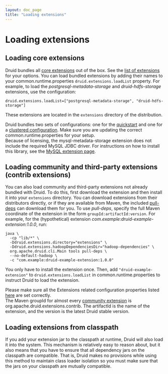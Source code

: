 ```yaml
---
layout: doc_page
title: "Loading extensions"
---
```


<!--
  ~ Licensed to the Apache Software Foundation (ASF) under one
  ~ or more contributor license agreements.  See the NOTICE file
  ~ distributed with this work for additional information
  ~ regarding copyright ownership.  The ASF licenses this file
  ~ to you under the Apache License, Version 2.0 (the
  ~ "License"); you may not use this file except in compliance
  ~ with the License.  You may obtain a copy of the License at
  ~
  ~   http://www.apache.org/licenses/LICENSE-2.0
  ~
  ~ Unless required by applicable law or agreed to in writing,
  ~ software distributed under the License is distributed on an
  ~ "AS IS" BASIS, WITHOUT WARRANTIES OR CONDITIONS OF ANY
  ~ KIND, either express or implied.  See the License for the
  ~ specific language governing permissions and limitations
  ~ under the License.
  -->

# Loading extensions

## Loading core extensions

Druid bundles all [core extensions](../development/extensions.html#core-extensions) out of the box. 
See the [list of extensions](../development/extensions.html#core-extensions) for your options. You 
can load bundled extensions by adding their names to your common.runtime.properties 
`druid.extensions.loadList` property. For example, to load the *postgresql-metadata-storage* and 
*druid-hdfs-storage* extensions, use the configuration:

```
druid.extensions.loadList=["postgresql-metadata-storage", "druid-hdfs-storage"]
```

These extensions are located in the `extensions` directory of the distribution.

<div class="note info">
Druid bundles two sets of configurations: one for the <a href="../tutorials/quickstart.html">quickstart</a> and 
one for a <a href="../tutorials/cluster.html">clustered configuration</a>. Make sure you are updating the correct 
common.runtime.properties for your setup.
</div>

<div class="note caution">
Because of licensing, the mysql-metadata-storage extension does not include the required MySQL JDBC driver. For instructions 
on how to install this library, see the <a href="../development/extensions-core/mysql.html">MySQL extension page</a>.
</div>

## Loading community and third-party extensions (contrib extensions)

You can also load community and third-party extensions not already bundled with Druid. To do this, first download the extension and 
then install it into your `extensions` directory. You can download extensions from their distributors directly, or 
if they are available from Maven, the included [pull-deps](../operations/pull-deps.html) can download them for you. To use *pull-deps*, 
specify the full Maven coordinate of the extension in the form `groupId:artifactId:version`. For example, 
for the (hypothetical) extension *com.example:druid-example-extension:1.0.0*, run: 

```
java \
  -cp "lib/*" \
  -Ddruid.extensions.directory="extensions" \
  -Ddruid.extensions.hadoopDependenciesDir="hadoop-dependencies" \
  org.apache.druid.cli.Main tools pull-deps \
  --no-default-hadoop \
  -c "com.example:druid-example-extension:1.0.0"
```

You only have to install the extension once. Then, add `"druid-example-extension"` to 
`druid.extensions.loadList` in common.runtime.properties to instruct Druid to load the extension.

<div class="note info">
Please make sure all the Extensions related configuration properties listed <a href="../configuration/index.html#extensions">here</a> are set correctly.
</div>

<div class="note info">
The Maven groupId for almost every <a href="../development/extensions.html#community-extensions">community extension</a> is org.apache.druid.extensions.contrib. The artifactId is the name 
of the extension, and the version is the latest Druid stable version.
</div>


## Loading extensions from classpath

If you add your extension jar to the classpath at runtime, Druid will also load it into the system.  This mechanism is relatively easy to reason about, 
but it also means that you have to ensure that all dependency jars on the classpath are compatible.  That is, Druid makes no provisions while using 
this method to maintain class loader isolation so you must make sure that the jars on your classpath are mutually compatible.

